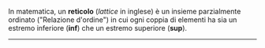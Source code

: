 In matematica, un **reticolo** (_lattice_ in inglese) è un insieme parzialmente ordinato  ("Relazione d'ordine") in cui ogni coppia di elementi ha sia un estremo inferiore (**inf**) che un estremo superiore (**sup**).

----------------------------------------------------------------